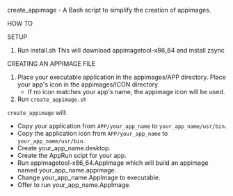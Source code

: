 create_appimage - A Bash script to simplify the creation of appimages.

HOW TO

SETUP
1. Run install.sh
   This will download appimagetool-x86_64 and install zsync

CREATING AN APPIMAGE FILE
1. Place your executable application in the appimages/APP directory.
   Place your app's icon in the appimages/ICON directory.
   - If no icon matches your app's name, the appimage icon will be used.
2. Run `create_appimage.sh`

`create_appimage` will:
- Copy your application from `APP/your_app_name` to `your_app_name/usr/bin`.
- Copy the application icon from `APP/your_app_name` to `your_app_name/usr/bin`.
- Create your_app_name.desktop.
- Create the AppRun scipt for your app.
- Run appimagetool-x86_64.AppImage which will build an appimage named your_app_name.appimage.
- Change your_app_name.AppImage to executable.
- Offer to run your_app_name.AppImage.
